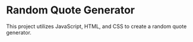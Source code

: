 # Random Quote Generator

This project utilizes JavaScript, HTML, and CSS to create a random quote generator.
